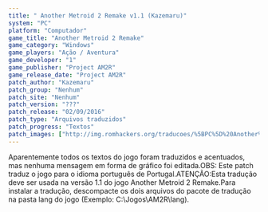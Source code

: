 ```yaml
---
title: " Another Metroid 2 Remake v1.1 (Kazemaru)"
system: "PC"
platform: "Computador"
game_title: "Another Metroid 2 Remake"
game_category: "Windows"
game_players: "Ação / Aventura"
game_developer: "1"
game_publisher: "Project AM2R"
game_release_date: "Project AM2R"
patch_author: "Kazemaru"
patch_group: "Nenhum"
patch_site: "Nenhum"
patch_version: "???"
patch_release: "02/09/2016"
patch_type: "Arquivos traduzidos"
patch_progress: "Textos"
patch_images: ["http://img.romhackers.org/traducoes/%5BPC%5D%20Another%20Metroid%202%20Remake%20-%20Kazemaru%20-%201.jpg","http://img.romhackers.org/traducoes/%5BPC%5D%20Another%20Metroid%202%20Remake%20-%20Kazemaru%20-%202.jpg","http://img.romhackers.org/traducoes/%5BPC%5D%20Another%20Metroid%202%20Remake%20-%20Kazemaru%20-%203.jpg"]
---
```

Aparentemente todos os textos do jogo foram traduzidos e acentuados, mas nenhuma mensagem em forma de gráfico foi editada.OBS: Este patch traduz o jogo para o idioma português de Portugal.ATENÇÃO:Esta tradução deve ser usada na versão 1.1 do jogo Another Metroid 2 Remake.Para instalar a tradução, descompacte os dois arquivos do pacote de tradução na pasta lang do jogo (Exemplo: C:\Jogos\AM2R\lang).